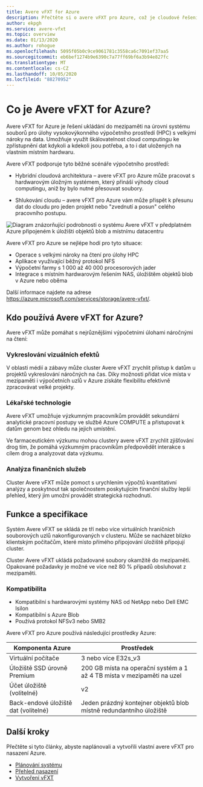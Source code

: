 ```yaml
---
title: Avere vFXT for Azure
description: Přečtěte si o avere vFXT pro Azure, což je cloudové řešení pro ukládání souborů do mezipaměti pro vysoce výkonné výpočetní úkoly náročné na data.
author: ekpgh
ms.service: avere-vfxt
ms.topic: overview
ms.date: 01/13/2020
ms.author: rohogue
ms.openlocfilehash: 5095f05b0c9ce9061781c3558ca6c7091ef37aa5
ms.sourcegitcommit: eb6bef1274b9e6390c7a77ff69bf6a3b94e827fc
ms.translationtype: MT
ms.contentlocale: cs-CZ
ms.lasthandoff: 10/05/2020
ms.locfileid: "88270952"
---
```

# <a name="what-is-avere-vfxt-for-azure"></a>Co je Avere vFXT for Azure?

Avere vFXT for Azure je řešení ukládání do mezipaměti na úrovni systému souborů pro úlohy vysokovýkonného výpočetního prostředí (HPC) s velkými nároky na data. Umožňuje využít škálovatelnost cloud computingu ke zpřístupnění dat kdykoli a kdekoli jsou potřeba, a to i dat uložených na vlastním místním hardwaru.

Avere vFXT podporuje tyto běžné scénáře výpočetního prostředí:

* Hybridní cloudová architektura – avere vFXT pro Azure může pracovat s hardwarovým úložným systémem, který přináší výhody cloud computingu, aniž by bylo nutné přesouvat soubory.

* Shlukování cloudu – avere vFXT pro Azure vám může přispět k přesunu dat do cloudu pro jeden projekt nebo "zvednutí a posun" celého pracovního postupu.

![Diagram znázorňující podrobnosti o systému Avere vFXT v předplatném Azure připojeném k úložišti objektů blob a místnímu datacentru](media/avere-vfxt-hybrid.png)

Avere vFXT pro Azure se nejlépe hodí pro tyto situace:

* Operace s velkými nároky na čtení pro úlohy HPC
* Aplikace využívající běžný protokol NFS
* Výpočetní farmy s 1 000 až 40 000 procesorových jader
* Integrace s místním hardwarovým řešením NAS, úložištěm objektů blob v Azure nebo oběma

Další informace najdete na adrese <https://azure.microsoft.com/services/storage/avere-vfxt/>.

## <a name="who-uses-avere-vfxt-for-azure"></a>Kdo používá Avere vFXT for Azure?

Avere vFXT může pomáhat s nejrůznějšími výpočetními úlohami náročnými na čtení:

### <a name="visual-effects-rendering"></a>Vykreslování vizuálních efektů

V oblasti médií a zábavy může cluster Avere vFXT zrychlit přístup k datům u projektů vykreslování náročných na čas. Díky možnosti přidat více místa v mezipaměti i výpočetních uzlů v Azure získáte flexibilitu efektivně zpracovávat velké projekty.

### <a name="life-sciences"></a>Lékařské technologie

Avere vFXT umožňuje výzkumným pracovníkům provádět sekundární analytické pracovní postupy ve službě Azure COMPUTE a přistupovat k datům genom bez ohledu na jejich umístění.

Ve farmaceutickém výzkumu mohou clustery avere vFXT zrychlit zjišťování drog tím, že pomáhá výzkumným pracovníkům předpovědět interakce s cílem drog a analyzovat data výzkumu.

### <a name="financial-services-analytics"></a>Analýza finančních služeb

Cluster Avere vFXT může pomoct s urychlením výpočtů kvantitativní analýzy a poskytnout tak společnostem poskytujícím finanční služby lepší přehled, který jim umožní provádět strategická rozhodnutí.

## <a name="features-and-specifications"></a>Funkce a specifikace

Systém Avere vFXT se skládá ze tří nebo více virtuálních hraničních souborových uzlů nakonfigurovaných v clusteru. Může se nacházet blízko klientským počítačům, které místo přímého připojování úložiště připojují cluster.

Cluster Avere vFXT ukládá požadované soubory okamžitě do mezipaměti. Opakované požadavky je možné ve více než 80 % případů obsluhovat z mezipaměti.

### <a name="compatibility"></a>Kompatibilita

* Kompatibilní s hardwarovými systémy NAS od NetApp nebo Dell EMC Isilon
* Kompatibilní s Azure Blob
* Používá protokol NFSv3 nebo SMB2

Avere vFXT pro Azure používá následující prostředky Azure:

|Komponenta Azure| Prostředek |
|----------|-----------|
|Virtuální počítače|3 nebo více E32s_v3|
|Úložiště SSD úrovně Premium|200 GB místa na operační systém a 1 až 4 TB místa v mezipaměti na uzel |
|Účet úložiště (volitelné) |v2|
|Back-endové úložiště dat (volitelné) | Jeden prázdný kontejner objektů blob místně redundantního úložiště |

## <a name="next-steps"></a>Další kroky

Přečtěte si tyto články, abyste naplánovali a vytvořili vlastní avere vFXT pro nasazení Azure.

* [Plánování systému](avere-vfxt-deploy-plan.md)
* [Přehled nasazení](avere-vfxt-deploy-overview.md)
* [Vytvoření vFXT](avere-vfxt-deploy.md)
